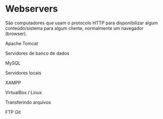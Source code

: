 # Webservers

São computadores que usam o protocolo HTTP para disponibilizar algum conteúdo/sistema para algum cliente, normalmente um navegador (browser).

Apache
Tomcat

Servidores de banco de dados

MySQL

Servidores locais

XAMPP

VirtualBox / Linux

Transferindo arquivos

FTP
Git
